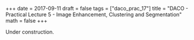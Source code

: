 +++
date = 2017-09-11
draft = false
tags = ["daco_prac_17"]
title = "DACO - Practical Lecture 5 - Image Enhancement, Clustering and Segmentation"
math = false
+++

Under construction.